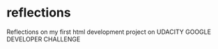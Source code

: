 # reflections
Reflections on my first html development project on UDACITY GOOGLE DEVELOPER CHALLENGE

